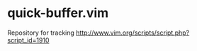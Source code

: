 quick-buffer.vim
================

Repository for tracking http://www.vim.org/scripts/script.php?script_id=1910